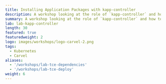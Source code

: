 ```yaml
---
title: Installing Application Packages with kapp-controller
description: A workshop looking at the role of `kapp-controller` and how to use it to install application packages.
summary: A workshop looking at the role of `kapp-controller` and how to use it to install application packages.
lab: lab-kapp-controller
length: 30
featured: true
featuredweight: 2
logo: images/workshops/logo-carvel-2.png
tags:
  - Kubernetes
  - Carvel
aliases:
  - '/workshops/lab-tce-dependencies'
  - '/workshops/lab-tce-deploy'
weight: 6
---
```

